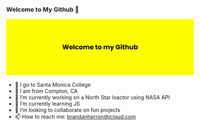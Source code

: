 ### Welcome to My Github 👋

![](welcome.png)

- 🏫 I go to Santa Monica College
- 💬 I am from Compton, CA
- 🔭 I’m currently working on a North Star loactor using NASA API
- 🌱 I’m currently learning JS
- 👯 I’m looking to collaborate on fun projects
- 📫 How to reach me: brandanherron@icloud.com
